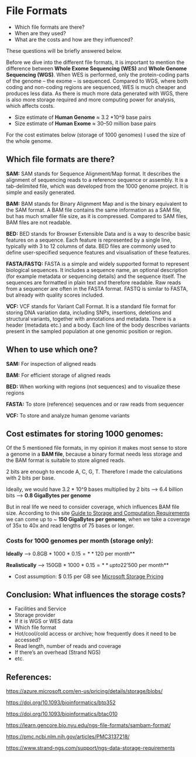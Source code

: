 # File Formats

  * Which file formats are there?
  * When are they used?
  * What are the costs and how are they influenced?

These questions will be briefly answered below.

Before we dive into the different file formats, it is important to mention the difference between 
**Whole Exome Sequencing (WES)** and **Whole Genome Sequencing (WGS)**. When WES is performed, only the protein-coding parts 
of the genome – the exome – is sequenced. Compared to WGS, where both coding and non-coding regions are sequenced, WES is 
much cheaper and produces less data. As there is much more data generated with WGS, there is also more storage required and 
more computing power for analysis, which affects costs.

  * Size estimate of **Human Genome** ≈ 3.2 *10^9 base pairs
  * Size estimate of **Human Exome** ≈ 30–50 million base pairs

For the cost estimates below (storage of 1000 genomes) I used the size of the whole genome.


## Which file formats are there? 
**SAM:** SAM stands for Sequence Alignment/Map format. It describes the alignment of sequencing reads to a reference sequence or assembly. It is a tab-delimited file, which was developed from the 1000 genome project. It is simple and easily generated.

**BAM:** BAM stands for Binary Alignment Map and is the binary equivalent to the SAM format. A BAM file contains the same information as a SAM file, but has much smaller file size, as it is compressed. Compared to SAM files, BAM files are not readable.

**BED:** BED stands for Browser Extensible Data and is a way to describe basic features on a sequence. Each feature is represented by a single line, typically with 3 to 12 columns of data. BED files are commonly used to define user-specified sequence features and visualisation of these features.

**FASTA/FASTQ:** FASTA is a simple and widely supported format to represent biological sequences. It includes a sequence name, an optional description (for example metadata or sequencing details) and the sequence itself. The sequences are formatted in plain text and therefore readable. Raw reads from a sequencer are often in the FASTA format. FASTQ is similar to FASTA, but already with quality scores included.

**VCF:** VCF stands for Variant Call Format. It is a standard file format for storing DNA variation data, including SNPs, insertions, deletions and structural variants, together with annotations and metadata. There is a header (metadata etc.) and a body. Each line of the body describes variants present in the sampled population at one genomic position or region. 


## When to use which one?
**SAM:** For inspection of aligned reads

**BAM:** For efficient storage of aligned reads

**BED:**  When working with regions (not sequences) and to visualize these regions

**FASTA:** To store (reference) sequences and or raw reads from sequencer

**VCF:** To store and analyze human genome variants


## Cost estimates for storing 1000 genomes:
Of the 5 mentioned file formats, in my opinion it makes most sense to store a genome in a **BAM file**, because a binary format needs less storage and the BAM format is suitable to store aligned reads.

2 bits are enough to encode A, C, G, T. Therefore I made the calculations with 2 bits per base.

Ideally, we would have 3.2 * 10^9 bases multiplied by 2 bits -->  6.4 billion bits --> **0.8 GigaBytes per genome**

But in real life we need to consider coverage, which influences BAM file size. According to this site [Guide to Storage and Computation Requirements]( https://www.strand-ngs.com/support/ngs-data-storage-requirements) we can come up to ~ **150 GigaBytes per genome**, when we take a coverage of 35x to 40x and read lengths of 75 bases or longer.


### Costs for 1000 genomes per month (storage only):

**Ideally** -->  0.8GB * 1000 * $0.15  = **120$ per month**

**Realistically** --> 150GB * 1000 * $0.15 = **up to 22’500$ per month**

  * Cost assumption: $ 0.15 per GB see [Microsoft Storage Pricing](https://azure.microsoft.com/en-us/pricing/details/storage/blobs/)



## Conclusion: What influences the storage costs?
-	Facilities and Service
-	Storage provider
-	If it is WGS or WES data
-	Which file format
-	Hot/cool/cold access or archive; how frequently does it need to be accessed?
-	Read length, number of reads and coverage
-	If there’s an overhead (Strand NGS)
-	etc.


## References:
https://azure.microsoft.com/en-us/pricing/details/storage/blobs/

https://doi.org/10.1093/bioinformatics/btp352

https://doi.org/10.1093/bioinformatics/btac010

https://learn.gencore.bio.nyu.edu/ngs-file-formats/sambam-format/

https://pmc.ncbi.nlm.nih.gov/articles/PMC3137218/

https://www.strand-ngs.com/support/ngs-data-storage-requirements



